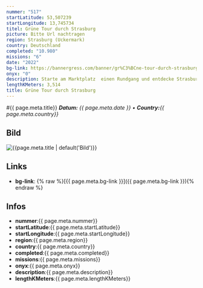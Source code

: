 ```yaml
---
nummer: "517"
startLatitude: 53,507239
startLongitude: 13,745734
titel: Grüne Tour durch Strasburg
picture: Bitte Url nachtragen
region: Strasburg (Uckermark)
country: Deutschland
completed: "10.980"
missions: "6"
date: "2022"
bg-link: https://bannergress.com/banner/gr%C3%BCne-tour-durch-strasburg-5081
onyx: "0"
description: Starte am Marktplatz  einen Rundgang und entdecke Strasburg. Auf deinem Abenteuer entdeckst du Sehenswürdigkeiten und historische Orte. Die Runde endet auf dem Marktplatz
lengthKMeters: 3,514
title: Grüne Tour durch Strasburg
---
```


#{{ page.meta.title}}
_**Datum:** {{ page.meta.date }} • **Country:**{{ page.meta.country}}_

## Bild
![{{page.meta.title | default('Bild')}}]({{page.meta.picture}})

## Links
- **bg-link**: {% raw %}[{{ page.meta.bg-link }}]({{ page.meta.bg-link }}){% endraw %}

## Infos
- **nummer**:{{ page.meta.nummer}}
- **startLatitude**:{{ page.meta.startLatitude}}
- **startLongitude**:{{ page.meta.startLongitude}}
- **region**:{{ page.meta.region}}
- **country**:{{ page.meta.country}}
- **completed**:{{ page.meta.completed}}
- **missions**:{{ page.meta.missions}}
- **onyx**:{{ page.meta.onyx}}
- **description**:{{ page.meta.description}}
- **lengthKMeters**:{{ page.meta.lengthKMeters}}

